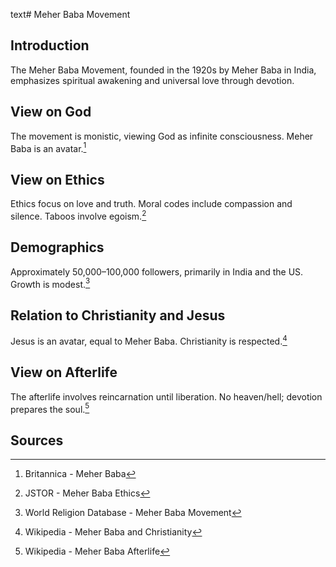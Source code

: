 text# Meher Baba Movement
## Introduction
The Meher Baba Movement, founded in the 1920s by Meher Baba in India, emphasizes spiritual awakening and universal love through devotion.
## View on God
The movement is monistic, viewing God as infinite consciousness. Meher Baba is an avatar.[^16]
## View on Ethics
Ethics focus on love and truth. Moral codes include compassion and silence. Taboos involve egoism.[^17]
## Demographics
Approximately 50,000–100,000 followers, primarily in India and the US. Growth is modest.[^18]
## Relation to Christianity and Jesus
Jesus is an avatar, equal to Meher Baba. Christianity is respected.[^19]
## View on Afterlife
The afterlife involves reincarnation until liberation. No heaven/hell; devotion prepares the soul.[^20]
## Sources
[^16]: Britannica - Meher Baba[](https://www.britannica.com/topic/Meher-Baba-Movement)
[^17]: JSTOR - Meher Baba Ethics[](https://www.jstor.org/stable/3260850)
[^18]: World Religion Database - Meher Baba Movement[](https://www.worldreligiondatabase.org)
[^19]: Wikipedia - Meher Baba and Christianity[](https://en.wikipedia.org/wiki/Meher_Baba_Movement#Christianity)
[^20]: Wikipedia - Meher Baba Afterlife[](https://en.wikipedia.org/wiki/Meher_Baba_Movement#Afterlife)
